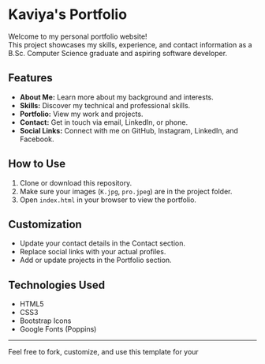 # Kaviya's Portfolio

Welcome to my personal portfolio website!  
This project showcases my skills, experience, and contact information as a B.Sc. Computer Science graduate and aspiring software developer.

## Features

- **About Me:** Learn more about my background and interests.
- **Skills:** Discover my technical and professional skills.
- **Portfolio:** View my work and projects.
- **Contact:** Get in touch via email, LinkedIn, or phone.
- **Social Links:** Connect with me on GitHub, Instagram, LinkedIn, and Facebook.

## How to Use

1. Clone or download this repository.
2. Make sure your images (`K.jpg`, `pro.jpeg`) are in the project folder.
3. Open `index.html` in your browser to view the portfolio.

## Customization

- Update your contact details in the Contact section.
- Replace social links with your actual profiles.
- Add or update projects in the Portfolio section.

## Technologies Used

- HTML5
- CSS3
- Bootstrap Icons
- Google Fonts (Poppins)

---

Feel free to fork, customize, and use this template for your
